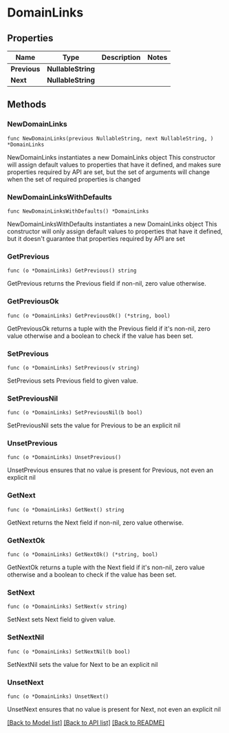 # DomainLinks

## Properties

Name | Type | Description | Notes
------------ | ------------- | ------------- | -------------
**Previous** | **NullableString** |  | 
**Next** | **NullableString** |  | 

## Methods

### NewDomainLinks

`func NewDomainLinks(previous NullableString, next NullableString, ) *DomainLinks`

NewDomainLinks instantiates a new DomainLinks object
This constructor will assign default values to properties that have it defined,
and makes sure properties required by API are set, but the set of arguments
will change when the set of required properties is changed

### NewDomainLinksWithDefaults

`func NewDomainLinksWithDefaults() *DomainLinks`

NewDomainLinksWithDefaults instantiates a new DomainLinks object
This constructor will only assign default values to properties that have it defined,
but it doesn't guarantee that properties required by API are set

### GetPrevious

`func (o *DomainLinks) GetPrevious() string`

GetPrevious returns the Previous field if non-nil, zero value otherwise.

### GetPreviousOk

`func (o *DomainLinks) GetPreviousOk() (*string, bool)`

GetPreviousOk returns a tuple with the Previous field if it's non-nil, zero value otherwise
and a boolean to check if the value has been set.

### SetPrevious

`func (o *DomainLinks) SetPrevious(v string)`

SetPrevious sets Previous field to given value.


### SetPreviousNil

`func (o *DomainLinks) SetPreviousNil(b bool)`

 SetPreviousNil sets the value for Previous to be an explicit nil

### UnsetPrevious
`func (o *DomainLinks) UnsetPrevious()`

UnsetPrevious ensures that no value is present for Previous, not even an explicit nil
### GetNext

`func (o *DomainLinks) GetNext() string`

GetNext returns the Next field if non-nil, zero value otherwise.

### GetNextOk

`func (o *DomainLinks) GetNextOk() (*string, bool)`

GetNextOk returns a tuple with the Next field if it's non-nil, zero value otherwise
and a boolean to check if the value has been set.

### SetNext

`func (o *DomainLinks) SetNext(v string)`

SetNext sets Next field to given value.


### SetNextNil

`func (o *DomainLinks) SetNextNil(b bool)`

 SetNextNil sets the value for Next to be an explicit nil

### UnsetNext
`func (o *DomainLinks) UnsetNext()`

UnsetNext ensures that no value is present for Next, not even an explicit nil

[[Back to Model list]](../README.md#documentation-for-models) [[Back to API list]](../README.md#documentation-for-api-endpoints) [[Back to README]](../README.md)


